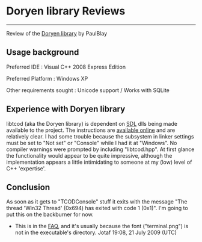 # Doryen library Reviews

---

Review of the [Doryen library](doryen_library.md) by PaulBlay

## Usage background

Preferred IDE : Visual C++ 2008 Express Edition

Preferred Platform : Windows XP

Other requirements sought : Unicode support / Works with SQLite

## Experience with Doryen library

libtcod (aka the Doryen library) is dependent on [SDL](sdl.md) dlls being made available to the project. The instructions are [available online](http://roguecentral.free.fr/libtcod/1.4/doc/doc.php) and are relatively clear. I had some trouble because the subsystem in linker settings must be set to "Not set" or "Console" while I had it at "Windows". No compiler warnings were prompted by including "libtcod.hpp". At first glance the functionality would appear to be quite impressive, although the implementation appears a little intimidating to someone at my (low) level of C++ 'expertise'.

## Conclusion

As soon as it gets to "TCODConsole" stuff it exits with the message "The thread 'Win32 Thread' (0x694) has exited with code 1 (0x1)". I'm going to put this on the backburner for now.

- This is in the [FAQ](http://doryen.eptalys.net/forum/index.php?topic=274.0), and it's usually because the font ("terminal.png") is not in the executable's directory. Jotaf 19:08, 21 July 2009 (UTC)

